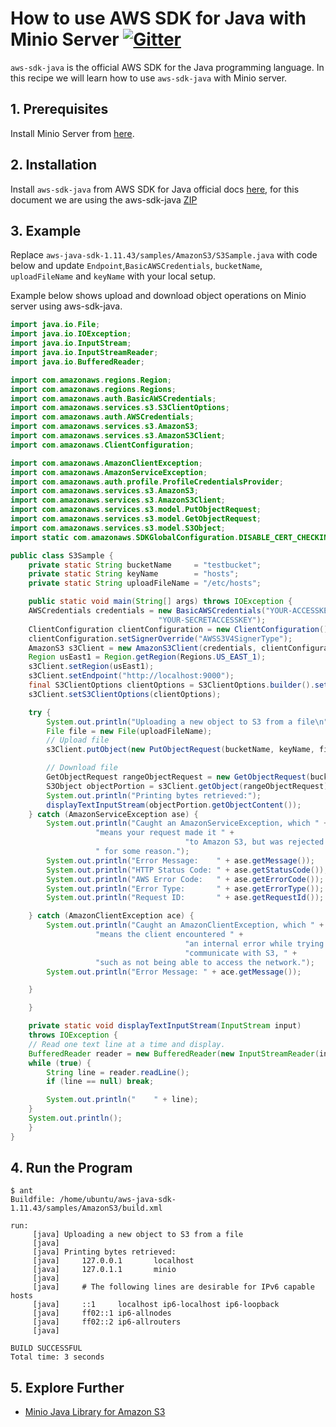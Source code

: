 # How to use AWS SDK for Java with Minio Server [![Gitter](https://badges.gitter.im/Join%20Chat.svg)](https://gitter.im/minio/minio?utm_source=badge&utm_medium=badge&utm_campaign=pr-badge&utm_content=badge)

`aws-sdk-java` is the official AWS SDK for the Java programming language. In this recipe we will learn how to use `aws-sdk-java` with Minio server.

## 1. Prerequisites

Install Minio Server from [here](http://docs.minio.io/docs/minio).
 
## 2. Installation

Install `aws-sdk-java` from AWS SDK for Java official docs [here](https://aws.amazon.com/sdk-for-java/), for this document we are using the aws-sdk-java [ZIP](https://sdk-for-java.amazonwebservices.com/latest/aws-java-sdk.zip)

## 3. Example

Replace ``aws-java-sdk-1.11.43/samples/AmazonS3/S3Sample.java`` with code below and update ``Endpoint``,``BasicAWSCredentials``, ``bucketName``, ``uploadFileName`` and ``keyName`` with your local setup. 

Example below shows upload and download object operations on Minio server using aws-sdk-java.

```java
import java.io.File;
import java.io.IOException;
import java.io.InputStream;
import java.io.InputStreamReader;
import java.io.BufferedReader;

import com.amazonaws.regions.Region;
import com.amazonaws.regions.Regions;
import com.amazonaws.auth.BasicAWSCredentials;
import com.amazonaws.services.s3.S3ClientOptions;
import com.amazonaws.auth.AWSCredentials;
import com.amazonaws.services.s3.AmazonS3;
import com.amazonaws.services.s3.AmazonS3Client;
import com.amazonaws.ClientConfiguration;

import com.amazonaws.AmazonClientException;
import com.amazonaws.AmazonServiceException;
import com.amazonaws.auth.profile.ProfileCredentialsProvider;
import com.amazonaws.services.s3.AmazonS3;
import com.amazonaws.services.s3.AmazonS3Client;
import com.amazonaws.services.s3.model.PutObjectRequest;
import com.amazonaws.services.s3.model.GetObjectRequest;
import com.amazonaws.services.s3.model.S3Object;
import static com.amazonaws.SDKGlobalConfiguration.DISABLE_CERT_CHECKING_SYSTEM_PROPERTY;

public class S3Sample {
    private static String bucketName     = "testbucket";
    private static String keyName        = "hosts";
    private static String uploadFileName = "/etc/hosts";

    public static void main(String[] args) throws IOException {
    AWSCredentials credentials = new BasicAWSCredentials("YOUR-ACCESSKEYID",
                                 "YOUR-SECRETACCESSKEY");
    ClientConfiguration clientConfiguration = new ClientConfiguration();
    clientConfiguration.setSignerOverride("AWSS3V4SignerType");
    AmazonS3 s3Client = new AmazonS3Client(credentials, clientConfiguration);
    Region usEast1 = Region.getRegion(Regions.US_EAST_1);
    s3Client.setRegion(usEast1);
    s3Client.setEndpoint("http://localhost:9000");
    final S3ClientOptions clientOptions = S3ClientOptions.builder().setPathStyleAccess(true).build();
    s3Client.setS3ClientOptions(clientOptions);

    try {
        System.out.println("Uploading a new object to S3 from a file\n");
        File file = new File(uploadFileName);
        // Upload file
        s3Client.putObject(new PutObjectRequest(bucketName, keyName, file));

        // Download file
        GetObjectRequest rangeObjectRequest = new GetObjectRequest(bucketName, keyName);
        S3Object objectPortion = s3Client.getObject(rangeObjectRequest);
        System.out.println("Printing bytes retrieved:");
        displayTextInputStream(objectPortion.getObjectContent());
    } catch (AmazonServiceException ase) {
        System.out.println("Caught an AmazonServiceException, which " +
                   "means your request made it " +
                                       "to Amazon S3, but was rejected with an error response" +
                   " for some reason.");
        System.out.println("Error Message:    " + ase.getMessage());
        System.out.println("HTTP Status Code: " + ase.getStatusCode());
        System.out.println("AWS Error Code:   " + ase.getErrorCode());
        System.out.println("Error Type:       " + ase.getErrorType());
        System.out.println("Request ID:       " + ase.getRequestId());

    } catch (AmazonClientException ace) {
        System.out.println("Caught an AmazonClientException, which " +
                   "means the client encountered " +
                                       "an internal error while trying to " +
                                       "communicate with S3, " +
                   "such as not being able to access the network.");
        System.out.println("Error Message: " + ace.getMessage());

    }

    }

    private static void displayTextInputStream(InputStream input)
    throws IOException {
    // Read one text line at a time and display.
    BufferedReader reader = new BufferedReader(new InputStreamReader(input));
    while (true) {
        String line = reader.readLine();
        if (line == null) break;

        System.out.println("    " + line);
    }
    System.out.println();       
    }
}

```

## 4. Run the Program

```
$ ant
Buildfile: /home/ubuntu/aws-java-sdk-1.11.43/samples/AmazonS3/build.xml

run:
     [java] Uploading a new object to S3 from a file
     [java] 
     [java] Printing bytes retrieved:
     [java]     127.0.0.1       localhost
     [java]     127.0.1.1       minio
     [java]     
     [java]     # The following lines are desirable for IPv6 capable hosts
     [java]     ::1     localhost ip6-localhost ip6-loopback
     [java]     ff02::1 ip6-allnodes
     [java]     ff02::2 ip6-allrouters
     [java] 

BUILD SUCCESSFUL
Total time: 3 seconds

```
## 5. Explore Further

* [Minio Java Library for Amazon S3](https://docs.minio.io/docs/java-client-quickstart-guide)
